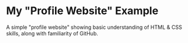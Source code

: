 # My "Profile Website" Example
A simple "profile website" showing basic understanding of HTML &amp; CSS skills, along with familiarity of GitHub.
